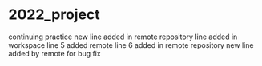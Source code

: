 # 2022_project
continuing practice
new line added in remote repository
line added in workspace
line 5 added remote
line 6 added in remote repository
new line added by remote for bug fix
